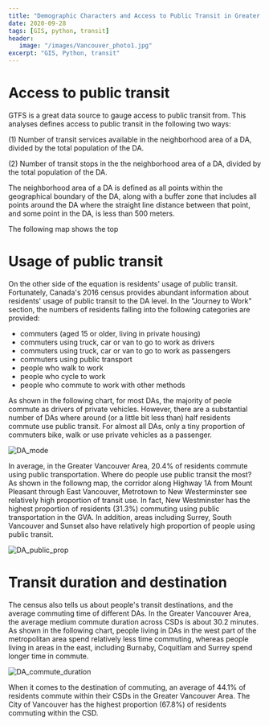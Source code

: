 ```yaml
---
title: "Demographic Characters and Access to Public Transit in Greater Vancouver: Key Variables"
date: 2020-09-28
tags: [GIS, python, transit]
header:
   image: "/images/Vancouver_photo1.jpg"
excerpt: "GIS, Python, transit"
---
```

# Access to public transit

GTFS is a great data source to gauge access to public transit from. This analyses defines access to public transit in the following two ways:

(1) Number of transit services available in the neighborhood area of a DA, divided by the total population of the DA.

(2) Number of transit stops in the the neighborhood area of a DA, divided by the total population of the DA.

The neighborhood area of a DA is defined as all points within the geographical boundary of the DA, along with a buffer zone that includes all points around the DA where the straight line distance between that point, and some point in the DA, is less than 500 meters.

The following map shows the top 

# Usage of public transit

On the other side of the equation is residents' usage of public transit. Fortunately, Canada's 2016 census provides abundant information about residents' usage of public transit to the DA level. In the "Journey to Work" section, the numbers of residents falling into the following categories are provided:
- commuters (aged 15 or older, living in private housing)
- commuters using truck, car or van to go to work as drivers
- commuters using truck, car or van to go to work as passengers
- commuters using public transport
- people who walk to work
- people who cycle to work
- people who commute to work with other methods

As shown in the following chart, for most DAs, the majority of peole commute as drivers of private vehicles. However, there are a substantial number of DAs where around (or a little bit less than) half residents commute use public transit. For almost all DAs, only a tiny proportion of commuters bike, walk or use private vehicles as a passenger.

<img src="{{ site.url }}{{ site.baseurl }}/images/Vancouver_transit2/plots/DA_mode.png" alt="DA_mode">

In average, in the Greater Vancouver Area, 20.4% of residents commute using public transportation. Where do people use public transit the most? As shown in the followng map, the corridor along Highway 1A from Mount Pleasant through East Vancouver, Metrotown to New Westerminster see relatively high proportion of transit use. In fact, New Westminster has the highest proportion of residents (31.3%) commuting using public transportation in the GVA. In addition, areas including Surrey, South Vancouver and Sunset also have relatively high proportion of people using public transit. 

<img src="{{ site.url }}{{ site.baseurl }}/images/Vancouver_transit2/plots/DA_public_prop.png" alt="DA_public_prop">

# Transit duration and destination

The census also tells us about people's transit destinations, and the average commuting time of different DAs. In the Greater Vancouver Area, the average medium commute duration across CSDs is about 30.2 minutes. As shown in the following chart, people living in DAs in the west part of the metropolitan area spend relatively less time commuting, whereas people living in areas in the east, including Burnaby, Coquitlam and Surrey spend longer time in commute. 

<img src="{{ site.url }}{{ site.baseurl }}/images/Vancouver_transit2/plots/DA_commute_duration.png.png" alt="DA_commute_duration">

When it comes to the destination of commuting, an average of 44.1% of residents commute within their CSDs in the Greater Vancouver Area. The City of Vancouver has the highest proportion (67.8%) of residents commuting within the CSD. 



